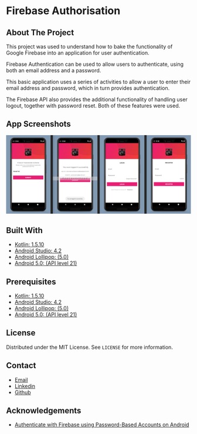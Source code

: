 # Firebase Authorisation

## About The Project

This project was used to understand how to bake the functionality of Google Firebase into an application for user authentication.

Firebase Authentication can be used to allow users to authenticate, using both an email address and a password.

This basic application uses a series of activities to allow a user to enter their email address and password, which in turn provides authentication.

The Firebase API also provides the additional functionality of handling user logout, together with password reset. Both of these features were used.


## App Screenshots

![Psnap App Screenshots](img/psnap-screenshots.png)


## Built With

* [Kotlin: 1.5.10](https://kotlinlang.org/)
* [Android Studio: 4.2](https://developer.android.com/studio)
* [Android Lollipop: (5.0)](https://www.android.com/intl/en_uk/versions/lollipop-5-0/)
* [Android 5.0: (API level 21)](https://developer.android.com/about/versions/lollipop)


## Prerequisites

* [Kotlin: 1.5.10](https://kotlinlang.org/)
* [Android Studio: 4.2](https://developer.android.com/studio)
* [Android Lollipop: (5.0)](https://www.android.com/intl/en_uk/versions/lollipop-5-0/)
* [Android 5.0: (API level 21)](https://developer.android.com/about/versions/lollipop)


## License

Distributed under the MIT License. See `LICENSE` for more information.


## Contact

- [Email](mailto:aymerjames@gmail.com)
- [Linkedin](https://uk.linkedin.com/in/jamesaymer)
- [Github](https://github.com/JaymoAymer)


## Acknowledgements

* [Authenticate with Firebase using Password-Based Accounts on Android](https://firebase.google.com/docs/auth/android/password-auth?authuser=0)